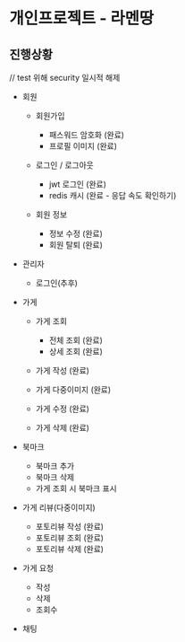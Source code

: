 # 개인프로젝트 - 라멘땅

## 진행상황
// test 위해 security 일시적 해제 
- 회원
  - 회원가입
    - 패스워드 암호화 (완료)
    - 프로필 이미지 (완료) 
    
    
  - 로그인 / 로그아웃
    - jwt 로그인 (완료)
    - redis 캐시 (완료 - 응답 속도 확인하기)
    
  
  - 회원 정보
    - 정보 수정 (완료)
    - 회원 탈퇴 (완료)
    
  
- 관리자
  - 로그인(추후)
  

- 가게
  - 가게 조회
    - 전체 조회 (완료)
    - 상세 조회 (완료)

  - 가게 작성 (완료)
  - 가게 다중이미지 (완료)
  - 가게 수정 (완료)
  - 가게 삭제 (완료)


- 북마크
  - 북마크 추가
  - 북마크 삭제
  - 가게 조회 시 북마크 표시


- 가게 리뷰(다중이미지)
  - 포토리뷰 작성 (완료)
  - 포토리뷰 조회 (완료)
  - 포토리뷰 삭제 (완료)


- 가게 요청
    - 작성
    - 삭제
    - 조회수


- 채팅
